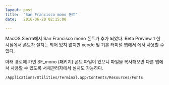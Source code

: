```yaml
---
layout: post
title:  "San Francisco mono 폰트"
date:   2016-06-20 02:15:00

---
```


MacOS Sierra에서 San Francisco mono 폰트가 추가 되었다. Beta Preview 1 현 시점에서 폰트가 설치는 되어 있지 않지만 xcode 및 기본 터미널 앱에서 에서 사용할 수 있다.

아래 경로에 가면 SF_mono (패키지) 폰트 파일이 있으니 파일을 복사해오면 다른 앱에서 사용할 수 있도록 서체관리자에서 설치도 가능하다.

    /Applications/Utilities/Terminal.app/Contents/Resources/Fonts
    
